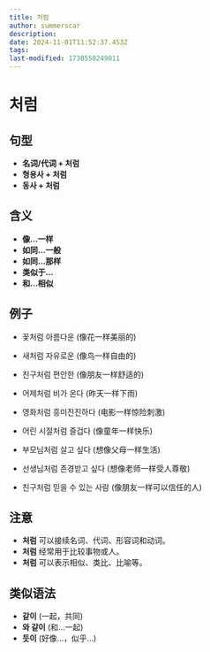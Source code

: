 ```yaml
---
title: 처럼
author: summerscar
description:
date: 2024-11-01T11:52:37.453Z
tags:
last-modified: 1730550249011
---
```


# 처럼
## 句型
* **名词/代词 + 처럼**
* **형용사 + 처럼**
* **동사 + 처럼**

## 含义
* **像...一样**
* **如同...一般**
* **如同...那样**
* **类似于...**
* **和...相似**

## 例子
* <Speak>꽃처럼 아름다운</Speak>  (像花一样美丽的)
* <Speak>새처럼 자유로운</Speak> (像鸟一样自由的)
* <Speak>친구처럼 편안한</Speak> (像朋友一样舒适的)

* <Speak>어제처럼 비가 온다</Speak> (昨天一样下雨)
* <Speak>영화처럼 흥미진진하다</Speak> (电影一样惊险刺激)
* <Speak>어린 시절처럼 즐겁다</Speak> (像童年一样快乐)

* <Speak>부모님처럼 살고 싶다</Speak> (想像父母一样生活)
* <Speak>선생님처럼 존경받고 싶다</Speak> (想像老师一样受人尊敬)
* <Speak>친구처럼 믿을 수 있는 사람</Speak> (像朋友一样可以信任的人)

## 注意
* **처럼** 可以接续名词、代词、形容词和动词。
* **처럼** 经常用于比较事物或人。
* **처럼** 可以表示相似、类比、比喻等。

## 类似语法
* **같이**  (一起，共同)
* **와 같이** (和...一起)
* **듯이** (好像...，似乎...)
